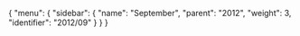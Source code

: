 {
  "menu": {
    "sidebar": {
      "name": "September",
      "parent": "2012",
      "weight": 3,
      "identifier": "2012/09"
    }
  }
}
